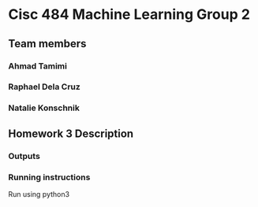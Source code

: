 # Cisc 484 Machine Learning Group 2

##  Team members
### Ahmad Tamimi
### Raphael Dela Cruz
### Natalie Konschnik

## Homework 3 Description

### Outputs

### Running instructions
Run using python3